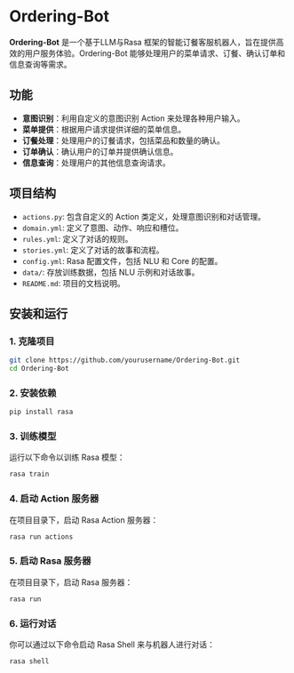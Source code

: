 # Ordering-Bot

**Ordering-Bot** 是一个基于LLM与Rasa 框架的智能订餐客服机器人，旨在提供高效的用户服务体验。Ordering-Bot 能够处理用户的菜单请求、订餐、确认订单和信息查询等需求。

## 功能

- **意图识别**：利用自定义的意图识别 Action 来处理各种用户输入。
- **菜单提供**：根据用户请求提供详细的菜单信息。
- **订餐处理**：处理用户的订餐请求，包括菜品和数量的确认。
- **订单确认**：确认用户的订单并提供确认信息。
- **信息查询**：处理用户的其他信息查询请求。

## 项目结构

- `actions.py`: 包含自定义的 Action 类定义，处理意图识别和对话管理。
- `domain.yml`: 定义了意图、动作、响应和槽位。
- `rules.yml`: 定义了对话的规则。
- `stories.yml`: 定义了对话的故事和流程。
- `config.yml`: Rasa 配置文件，包括 NLU 和 Core 的配置。
- `data/`: 存放训练数据，包括 NLU 示例和对话故事。
- `README.md`: 项目的文档说明。

## 安装和运行

### 1. 克隆项目

```bash
git clone https://github.com/yourusername/Ordering-Bot.git
cd Ordering-Bot
```

### 2. 安装依赖

```bash
pip install rasa
```

### 3. 训练模型

运行以下命令以训练 Rasa 模型：

```bash
rasa train
```

### 4. 启动 Action 服务器

在项目目录下，启动 Rasa Action 服务器：

```bash
rasa run actions
```

### 5. 启动 Rasa 服务器

在项目目录下，启动 Rasa 服务器：

```bash
rasa run
```

### 6. 运行对话

你可以通过以下命令启动 Rasa Shell 来与机器人进行对话：

```bash
rasa shell
```